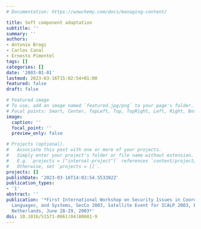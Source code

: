 ```yaml
---
# Documentation: https://wowchemy.com/docs/managing-content/

title: Soft component adaptation
subtitle: ''
summary: ''
authors:
- Antonio Brogi
- Carlos Canal
- Ernesto Pimentel
tags: []
categories: []
date: '2003-01-01'
lastmod: 2023-03-16T15:02:54+01:00
featured: false
draft: false

# Featured image
# To use, add an image named `featured.jpg/png` to your page's folder.
# Focal points: Smart, Center, TopLeft, Top, TopRight, Left, Right, BottomLeft, Bottom, BottomRight.
image:
  caption: ''
  focal_point: ''
  preview_only: false

# Projects (optional).
#   Associate this post with one or more of your projects.
#   Simply enter your project's folder or file name without extension.
#   E.g. `projects = ["internal-project"]` references `content/project/deep-learning/index.md`.
#   Otherwise, set `projects = []`.
projects: []
publishDate: '2023-03-16T14:02:54.553392Z'
publication_types:
- '1'
abstract: ''
publication: '*First International Workshop on Security Issues in Coordination Models,
  Languages, and Systems, SecCo 2003, Satellite Event for ICALP 2003, Eindhoven, The
  Netherlands, June 28-29, 2003*'
doi: 10.1016/S1571-0661(04)80681-9
---
```

